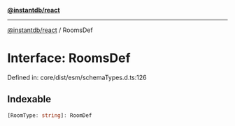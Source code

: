 [**@instantdb/react**](../README.md)

***

[@instantdb/react](../packages.md) / RoomsDef

# Interface: RoomsDef

Defined in: core/dist/esm/schemaTypes.d.ts:126

## Indexable

```ts
[RoomType: string]: RoomDef
```
